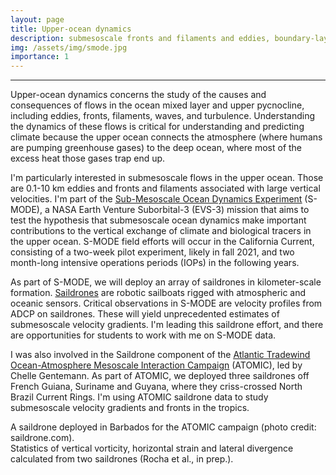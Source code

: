 ```yaml
---
layout: page
title: Upper-ocean dynamics
description: submesoscale fronts and filaments and eddies, boundary-layer turbulence, internal waves
img: /assets/img/smode.jpg
importance: 1
---
```


***

Upper-ocean dynamics concerns the study of the causes and consequences of flows in the ocean mixed layer
and upper pycnocline, including eddies, fronts, filaments, waves, and turbulence. Understanding the dynamics of 
these flows is critical for understanding and predicting climate because the upper ocean connects the atmosphere
(where humans are pumping greenhouse gases) to the deep ocean, where most of the excess heat those gases trap end up. 

I'm particularly interested in submesoscale flows in the upper ocean.  Those are 0.1-10 km eddies and fronts and 
filaments associated with large vertical velocities. I'm part of the <ins>[Sub-Mesoscale Ocean Dynamics Experiment](https://espo.nasa.gov/s-mode)</ins> (S-MODE), a NASA Earth Venture Suborbital-3 (EVS-3) mission that aims to test the hypothesis that submesoscale ocean dynamics make important contributions to the vertical exchange of climate and biological tracers in the upper ocean. S-MODE field efforts will occur in the California Current, consisting of a two-week pilot experiment, likely in fall 2021, and two month-long intensive operations periods (IOPs) in the following years.

As part of S-MODE, we will deploy an array of saildrones in kilometer-scale
formation. [Saildrones](https://www.saildrone.com) are robotic sailboats 
rigged with atmospheric and oceanic sensors. Critical observations in S-MODE are velocity profiles
from ADCP on saildrones. These will yield unprecedented estimates of submesoscale velocity gradients.
I'm leading this saildrone effort, and there are opportunities for
students to work with me on S-MODE data.

I was also involved in the Saildrone component of the <ins>[Atlantic Tradewind Ocean-Atmosphere Mesoscale Interaction Campaign](https://psl.noaa.gov/atomic/)</ins> (ATOMIC), led by Chelle Gentemann. As part of ATOMIC, we deployed three saildrones off French Guiana, Suriname and Guyana, where they criss-crossed North Brazil Current Rings. I'm using  ATOMIC saildrone data to study submesoscale velocity gradients and fronts in the tropics.


<div class="row">
    <div class="col-sm mt-3 mt-md-0">
        <img class="img-fluid rounded z-depth-1" src="{{ '/assets/img/saildrone.jpg' | relative_url }}" alt="" title="example image"/>
    </div>
</div>
<div class="caption">
    A saildrone deployed in Barbados for the ATOMIC campaign (photo credit: saildrone.com).
</div>


<div class="row">
    <div class="col-sm mt-3 mt-md-0">
        <img class="img-fluid rounded z-depth-1" src="{{ '/assets/img/HistogramUpper60m.png' | relative_url }}" alt="" title="example image"/>
    </div>
</div>
<div class="caption">
    Statistics of vertical vorticity, horizontal strain and lateral divergence calculated from two saildrones (Rocha et al., in prep.).
</div>

<!-- You can also put regular text between your rows of images.
Say you wanted to write a little bit about your project before you posted the rest of the images.
You describe how you toiled, sweated, *bled* for your project, and then... you reveal it's glory in the next row of images. -->


<!-- <div class="row justify-content-sm-center">
    <div class="col-sm-8 mt-3 mt-md-0">
        <img class="img-fluid rounded z-depth-1" src="{{ '/assets/img/6.jpg' | relative_url }}" alt="" title="example image"/>
    </div>
    <div class="col-sm-4 mt-3 mt-md-0">
        <img class="img-fluid rounded z-depth-1" src="{{ '/assets/img/11.jpg' | relative_url }}" alt="" title="example image"/>
    </div>
</div>
<div class="caption">
    Left: a cartoon of the S-MODE field campaigns. Right: a saildrone
</div> -->

<!--
The code is simple.
Just wrap your images with `<div class="col-sm">` and place them inside `<div class="row">` (read more about the <a href="https://getbootstrap.com/docs/4.4/layout/grid/" target="_blank">Bootstrap Grid</a> system).
To make images responsive, add `img-fluid` class to each; for rounded corners and shadows use `rounded` and `z-depth-1` classes.
Here's the code for the last row of images above:

```html
<div class="row justify-content-sm-center">
    <div class="col-sm-8 mt-3 mt-md-0">
        <img class="img-fluid rounded z-depth-1" src="{{ '/assets/img/6.jpg' | relative_url }}" alt="" title="example image"/>
    </div>
    <div class="col-sm-4 mt-3 mt-md-0">
        <img class="img-fluid rounded z-depth-1" src="{{ '/assets/img/11.jpg' | relative_url }}" alt="" title="example image"/>
    </div>
</div>
``` -->
